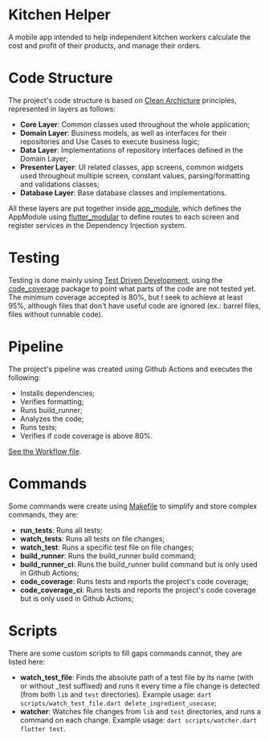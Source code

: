 # Kitchen Helper

A mobile app intended to help independent kitchen workers calculate the cost and profit of their products, and manage their orders.

# Code Structure

The project's code structure is based on [Clean Archicture](https://blog.cleancoder.com/uncle-bob/2012/08/13/the-clean-architecture.html) principles, represented in layers as follows:

- **Core Layer**: Common classes used throughout the whole application;
- **Domain Layer**: Business models, as well as interfaces for their repositories
  and Use Cases to execute business logic;
- **Data Layer**: Implementations of repository interfaces defined in the Domain
  Layer;
- **Presenter Layer**: UI related classes, app screens, common widgets used
  throughout multiple screen, constant values, parsing/formatting and
  validations classes;
- **Database Layer**: Base database classes and implementations.

All these layers are put together inside [app_module](./lib/app_module.dart), which defines the AppModule using [flutter_modular](https://pub.dev/packages/flutter_modular) to define routes to each screen and register services in the Dependency Injection system.

# Testing

Testing is done mainly using [Test Driven Development](https://wikipedia.org/wiki/Test-driven_development), using the [code_coverage](https://pub.dev/packages/code_coverage) package to point what parts of the code are not tested yet.<br>
The minimum coverage accepted is 80%, but I seek to achieve at least 95%, although files that don't have useful code are ignored (ex.: barrel files, files without runnable code).

# Pipeline

The project's pipeline was created using Github Actions and executes the following:

- Installs dependencies;
- Verifies formatting;
- Runs build_runner;
- Analyzes the code;
- Runs tests;
- Verifies if code coverage is above 80%.

[See the Workflow file](.github/workflows/flutter.yml).

# Commands

Some commands were create using [Makefile](https://en.wikipedia.org/wiki/Make_(software)#Makefile) to simplify and store complex commands, they are:

- **run_tests**: Runs all tests;
- **watch_tests**: Runs all tests on file changes;
- **watch_test**: Runs a specific test file on file changes;
- **build_runner**: Runs the build_runner build command;
- **build_runner_ci**: Runs the build_runner build command but is only used in Github Actions;
- **code_coverage**: Runs tests and reports the project's code coverage;
- **code_coverage_ci**: Runs tests and reports the project's code coverage but is only used in Github Actions;

# Scripts

There are some custom scripts to fill gaps commands cannot, they are listed here:

- **watch_test_file**: Finds the absolute path of a test file by its name (with or without _test suffixed) and runs it every time a file change is detected (from both `lib` and `test` directories). Example usage: `dart scripts/watch_test_file.dart delete_ingredient_usecase`;
- **watcher**: Watches file changes from `lib` and `test` directories, and runs a command on each change. Example usage: `dart scripts/watcher.dart flutter test`.
